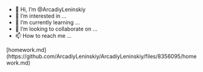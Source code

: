 - 👋 Hi, I’m @ArcadiyLeninskiy
- 👀 I’m interested in ...
- 🌱 I’m currently learning ...
- 💞️ I’m looking to collaborate on ...
- 📫 How to reach me ...

<!---
ArcadiyLeninskiy/ArcadiyLeninskiy is a ✨ special ✨ repository because its `README.md` (this file) appears on your GitHub profile.
You can click the Preview link to take a look at your changes.
--->[homework.md](https://github.com/ArcadiyLeninskiy/ArcadiyLeninskiy/files/8356095/homework.md)

